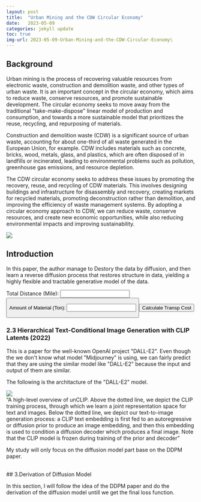 ```yaml
---
layout: post
title:  "Urban Mining and the CDW Circular Economy"
date:   2023-05-09
categories: jekyll update
toc: true
img-url: 2023-05-09-Urban-Mining-and-the-CDW-Circular-Economy\
---
```


## Background

Urban mining is the process of recovering valuable resources from electronic waste, construction and demolition waste, and other types of urban waste. It is an important concept in the circular economy, which aims to reduce waste, conserve resources, and promote sustainable development. The circular economy seeks to move away from the traditional "take-make-dispose" linear model of production and consumption, and towards a more sustainable model that prioritizes the reuse, recycling, and repurposing of materials.

Construction and demolition waste (CDW) is a significant source of urban waste, accounting for about one-third of all waste generated in the European Union, for example. CDW includes materials such as concrete, bricks, wood, metals, glass, and plastics, which are often disposed of in landfills or incinerated, leading to environmental problems such as pollution, greenhouse gas emissions, and resource depletion.

The CDW circular economy seeks to address these issues by promoting the recovery, reuse, and recycling of CDW materials. This involves designing buildings and infrastructure for disassembly and recovery, creating markets for recycled materials, promoting deconstruction rather than demolition, and improving the efficiency of waste management systems. By adopting a circular economy approach to CDW, we can reduce waste, conserve resources, and create new economic opportunities, while also reducing environmental impacts and improving sustainability.

<div class="blog-only-image">
    <img src="{{ site.blog-img-url }}{{ page.img-url }}Constructions.png">
</div>




## Introduction

In this paper, the author manage to Destory the data by diffusion, and then learn a reverse diffusion process that restores structure in data,
yielding a highly flexible and tractable generative model of the data.


<!-- <label for="input-box">Total Distance (Mile):</label>
<input type="text" id="input-box" name="name">

<label for="input-box">Amount of Material (Ton):</label>
<input type="text" id="input-box" name="name"> -->

<label for="input-box">Total Distance (Mile):</label>
<input type="text" id="input-box-distance" name="number">
<button onclick="calculate_transp_cost()">
<!-- Calculate Transp Cost</button> -->
<p id="result"></p>

<label for="input-box">Amount of Material (Ton):</label>
<input type="text" id="input-box-amt" name="number">
<button onclick="calculate_transp_cost()">Calculate Transp Cost</button>
<p id="result"></p>

<script>
  function calculate_transp_cost() {
    // Get a reference to the input box
    const inputBox1 = document.getElementById("input-box-distance");
    const inputBox2 = document.getElementById("input-box-distance");

    // Retrieve the value of the input box
    const dis = inputBox1.value;
    const amt = inputBox2.value;

    // Process the input using a formula
    const total_transp_cost_standard = dis/4*3.4*Math.ceil(amt/22,0)+amt*12+amt*44+Math.ceil(amt/22,0)*(dis/30)*100;
    const avg_transp_cost_standard = total_transp_cost_standard/amt;
    const total_transp_cost_recycled = dis/3.5*3.4*Math.ceil(amt/40,0)+amt*10+Math.ceil(amt/40,0)*dis/25*100;
    const avg_total_transp_cost_recycled = total_transp_cost_recycled/amt

    // Output the result to the user
    const result_total_cost_standard = document.getElementById("total_transp_cost_standard");
    result_total_cost_standard.textContent = `The total transportation cost in standard process is ${result_total_cost_standard}.`;
  }
</script>



### 2.3 Hierarchical Text-Conditional Image Generation with CLIP Latents (2022)
This is a paper for the well-known OpenAI project "DALL-E2". Even though the we don't know what model "Midjourney" is using, we can fairly predict that they are
using the similar model like "DALL-E2" because the input and output of them are similar.

The following is the architacture of the "DALL-E2" model.

<div class="blog-only-image">
    <img src="{{ site.blog-img-url }}{{ page.img-url }}2-3-1.png">
</div>

<div class="blog-quote">
    “A high-level overview of unCLIP. Above the dotted line, we depict the CLIP training process,
through which we learn a joint representation space for text and images. Below the dotted line, we depict our
text-to-image generation process: a CLIP text embedding is first fed to an autoregressive or diffusion prior
to produce an image embedding, and then this embedding is used to condition a diffusion decoder which
produces a final image. Note that the CLIP model is frozen during training of the prior and decoder”
</div>

My study will only focus on the diffusion model part base on the DDPM paper.

<br/>
## 3.Derivation of Diffusion Model

In this section, I will follow the idea of the DDPM paper and do the derivation of the diffusion model untill we get the final loss function.

